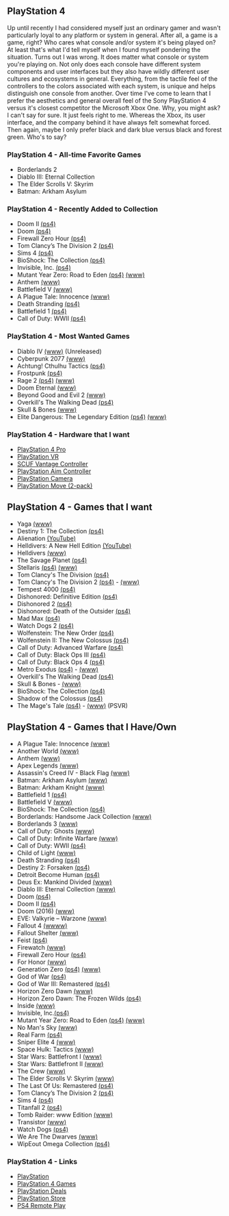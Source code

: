 ## PlayStation 4

Up until recently I had considered myself just an ordinary gamer and wasn't particularly loyal to any platform or system in general. 
After all, a game is a game, right? Who cares what console and/or system it's being played on? At least that's what I'd tell myself 
when I found myself pondering the situation. Turns out I was wrong. It does matter what console or system you're playing on. Not 
only does each console have different system components and user interfaces but they also have wildly different user cultures and 
ecosystems in general. Everything, from the tactile feel of the controllers to the colors associated with each  system, is unique 
and helps distinguish one console from another. Over time I've come to learn that I prefer the aesthetics and general overall feel 
of the Sony PlayStation 4 versus  it's closest competitor the Microsoft Xbox One. Why, you might ask? I can't say for sure. It just 
feels right to me. Whereas the Xbox, its user interface, and the company behind it have always felt somewhat forced. Then again, 
maybe I only prefer black and dark blue versus black and forest green. Who's to say?

### PlayStation 4 - All-time Favorite Games

- Borderlands 2
- Diablo III: Eternal Collection
- The Elder Scrolls V: Skyrim
- Batman: Arkham Asylum

### PlayStation 4 - Recently Added to Collection

- Doom II [(ps4)](https://www.playstation.com/en-us/games/doom-ii-classic-ps4/)
- Doom [(ps4)](https://www.playstation.com/en-us/games/doom-1993-ps4/)
- Firewall Zero Hour [(ps4)](https://www.playstation.com/en-us/games/firewall-zero-hour-ps4/)
- Tom Clancy’s The Division 2 [(ps4)](https://www.playstation.com/en-us/games/tom-clancys-the-division-2-ps4/)
- Sims 4 [(ps4)](https://www.playstation.com/en-us/games/the-sims-4-ps4/)
- BioShock: The Collection [(ps4)](https://www.playstation.com/en-us/games/bioshock-the-collection-ps4/)
- Invisible, Inc. [(ps4)](https://www.playstation.com/en-us/games/invisible-inc-console-edition-ps4/)
- Mutant Year Zero: Road to Eden [(ps4)](https://www.playstation.com/en-us/games/mutant-year-zero-road-to-eden-ps4/) [(www)](https://www.mutantyearzero.com)
- Anthem [(www)](https://www.ea.com/games/anthem)
- Battlefield V [(www)](https://www.ea.com/games/battlefield/battlefield-5)
- A Plague Tale: Innocence [(www)](http://aplaguetale.com/)
- Death Stranding [(ps4)](https://www.playstation.com/en-us/games/death-stranding-ps4/)
- Battlefield 1 [(ps4)](https://www.playstation.com/en-us/games/battlefield-1-ps4/)
- Call of Duty: WWII [(ps4)](https://www.playstation.com/en-us/games/call-of-duty-wwii-ps4/)

### PlayStation 4 - Most Wanted Games

- Diablo IV [(www)](https://diablo.blizzard.com/en-us/) (Unreleased)
- Cyberpunk 2077 [(www)](https://www.cyberpunk.net/en/)
- Achtung! Cthulhu Tactics [(ps4)](https://www.playstation.com/en-us/games/achtung-cthulhu-tactics-ps4/)
- Frostpunk [(ps4)](https://store.playstation.com/en-us/product/UP4361-CUSA15716_00-FROSTPUNKGAME000)
- Rage 2 [(ps4)](https://www.playstation.com/en-us/games/rage-2-ps4/) [(www)](https://bethesda.net/en/game/rage2)
- Doom Eternal [(www)](https://bethesda.net/en/game/doom)
- Beyond Good and Evil 2 [(www)](https://beyondgoodandevil.ubisoft.com/en-us/)
- Overkill's The Walking Dead [(ps4)](https://www.playstation.com/en-us/games/overkills-the-walking-dead-ps4/)
- Skull & Bones [(www)](https://skullandbones.ubisoft.com/game/en-us/home/index.aspx)
- Elite Dangerous: The Legendary Edition [(ps4)](https://www.playstation.com/en-us/games/elite-dangerous-ps4/) [(www)](https://www.elitedangerous.com/)

### PlayStation 4 - Hardware that I want

- [PlayStation 4 Pro](https://www.playstation.com/en-us/explore/ps4-pro)
- [PlayStation VR](https://www.playstation.com/en-us/explore/playstation-vr) 
- [SCUF Vantage Controller](https://www.playstation.com/en-us/explore/accessories/vantage/) 
- [PlayStation Aim Controller](https://www.playstation.com/en-us/explore/accessories/playstation-vr-aim-controller/)
- [PlayStation Camera](https://www.playstation.com/en-us/explore/accessories/vr-accessories/playstation-camera/)
- [PlayStation Move (2-pack)](https://www.playstation.com/en-us/explore/accessories/vr-accessories/playstation-move/)

## PlayStation 4 - Games that I want

- Yaga [(www)](https://yaga-game.com/)
- Destiny 1: The Collection [(ps4)](https://www.playstation.com/en-us/games/destiny-ps4/)
- Alienation [(YouTube)](https://youtu.be/AaJ1YoSHATE)
- Helldivers: A New Hell Edition [(YouTube)](https://youtu.be/qKrSiKSNwNg)
- Helldivers [(www)](http://arrowheadgamestudios.com/games/helldivers/)
- The Savage Planet [(ps4)](https://savageplanetgame.com/)
- Stellaris [(ps4)](https://www.playstation.com/en-us/games/stellaris-console-edition-ps4/) [(www)](https://www.paradoxplaza.com/stellaris)
- Tom Clancy's The Division [(ps4)](https://www.playstation.com/en-us/games/tom-clancys-the-division-ps4/)
- Tom Clancy's The Division 2 [(ps4)](https://www.playstation.com/en-us/games/tom-clancys-the-division-2-ps4/) - [(www)](https://tomclancy-thedivision.ubisoft.com/game/en-us/home)
- Tempest 4000 [(ps4)](https://www.playstation.com/en-us/games/tempest-4000-ps4/)
- Dishonored: Definitive Edition [(ps4)](https://www.playstation.com/en-us/games/dishonored-definitive-edition-ps4/)
- Dishonored 2 [(ps4)](https://www.playstation.com/en-us/games/dishonored-2-ps4/)
- Dishonored: Death of the Outsider [(ps4)](https://www.playstation.com/en-us/games/dishonored-death-of-the-outsider-ps4/)
- Mad Max [(ps4)](https://www.playstation.com/en-us/games/mad-max-ps4/)
- Watch Dogs 2 [(ps4)](https://www.playstation.com/en-us/games/watch-dogs-2-ps4/)
- Wolfenstein: The New Order [(ps4)](https://www.playstation.com/en-us/games/wolfenstein-the-new-order-ps4/)
- Wolfenstein II: The New Colossus [(ps4)](https://www.playstation.com/en-us/games/wolfenstein-ii-the-new-colossus-ps4/)
- Call of Duty: Advanced Warfare [(ps4)](https://www.playstation.com/en-us/games/call-of-duty-advanced-warfare-ps4/)
- Call of Duty: Black Ops III [(ps4)](https://www.playstation.com/en-us/games/call-of-duty-black-ops-iii-ps4/)
- Call of Duty: Black Ops 4 [(ps4)](https://www.playstation.com/en-us/games/call-of-duty-black-ops-4-ps4/)
- Metro Exodus [(ps4)](https://www.playstation.com/en-us/games/metro-exodus-ps4/) - [(www)](https://www.metrothegame.com/en-us/)
- Overkill's The Walking Dead [(ps4)](https://www.playstation.com/en-us/games/overkills-the-walking-dead-ps4/)
- Skull & Bones - [(www)](https://skullandbones.ubisoft.com/game/en-us/home/index.aspx)
- BioShock: The Collection [(ps4)](https://www.playstation.com/en-us/games/bioshock-the-collection-ps4/)
- Shadow of the Colossus [(ps4)](https://www.playstation.com/en-us/games/shadow-of-the-colossus-ps4/)
- The Mage's Tale [(ps4)](https://www.playstation.com/en-us/games/the-mages-tale-ps4/) - [(www)](https://www.inxile-entertainment.com/magestale) (PSVR)

## PlayStation 4 - Games that I Have/Own

- A Plague Tale: Innocence [(www)](http://aplaguetale.com/)
- Another World [(www)](https://www.anotherworld.fr/anotherworld_uk/)
- Anthem [(www)](https://www.ea.com/games/anthem)
- Apex Legends [(www)](https://www.ea.com/games/apex-legends)
- Assassin's Creed IV - Black Flag [(www)](https://www.ubisoft.com/en-us/game/assassins-creed-iv-black-flag/)
- Batman: Arkham Asylum [(www)](https://en.wikipedia.org/wiki/Batman:_Arkham_Asylum)
- Batman: Arkham Knight [(www)](https://www.batmanarkhamknight.com/)
- Battlefield 1 [(ps4)](https://www.playstation.com/en-us/games/battlefield-1-ps4/)
- Battlefield V [(www)](https://www.ea.com/games/battlefield/battlefield-5)
- BioShock: The Collection [(ps4)](https://www.playstation.com/en-us/games/bioshock-the-collection-ps4/)
- Borderlands: Handsome Jack Collection [(www)](https://www.gearboxsoftware.com/game/borderlands-the-handsome-collection/)
- Borderlands 3 [(www)](https://borderlands.com/en-US/)
- Call of Duty: Ghosts [(www)](https://www.callofduty.com/ghosts/)
- Call of Duty: Infinite Warfare [(www)](https://www.callofduty.com/infinitewarfare)
- Call of Duty: WWII [(ps4)](https://www.playstation.com/en-us/games/call-of-duty-wwii-ps4/)
- Child of Light [(www)](https://www.ubisoft.com/en-us/game/child-of-light/)
- Death Stranding [(ps4)](https://www.playstation.com/en-us/games/death-stranding-ps4/)
- Destiny 2: Forsaken [(ps4)](https://www.playstation.com/en-us/games/destiny-2-ps4/) 
- Detroit Become Human [(ps4)](https://www.playstation.com/en-us/games/detroit-become-human-ps4/)
- Deus Ex: Mankind Divided [(www)](https://deusex.square-enix-games.com/game/dx-md)
- Diablo III: Eternal Collection [(www)](https://us.diablo3.com/en/)
- Doom [(ps4)](https://www.playstation.com/en-us/games/doom-1993-ps4/)
- Doom II [(ps4)](https://www.playstation.com/en-us/games/doom-ii-classic-ps4/)
- Doom (2016) [(www)](https://bethesda.net/en/game/doom)
- EVE: Valkyrie – Warzone [(www)](https://www.evevalkyrie.com/)
- Fallout 4 [(wwww)](https://fallout.bethesda.net/en/games/fallout-4)
- Fallout Shelter [(www)](https://www.falloutshelter.com/)
- Feist [(ps4)](https://www.playstation.com/en-us/games/feist-ps4/)
- Firewatch [(www)](http://www.firewatchgame.com/)
- Firewall Zero Hour [(ps4)](https://www.playstation.com/en-us/games/firewall-zero-hour-ps4/)
- For Honor [(www)](https://forhonor.ubisoft.com/game/en-us/home/)
- Generation Zero [(ps4)](https://www.playstation.com/en-us/games/generation-zero-ps4/) [(www)](https://generationzero.com/en/)
- God of War [(ps4)](https://www.playstation.com/en-us/games/god-of-war-ps4/)
- God of War III: Remastered [(ps4)](https://www.playstation.com/en-us/games/god-of-war-iii-remastered-ps4/)
- Horizon Zero Dawn [(www)](http://HorizonZeroDawn.com)
- Horizon Zero Dawn: The Frozen Wilds [(ps4)](https://www.playstation.com/en-us/games/horizon-zero-dawn-ps4/the-frozen-wilds-dlc/)
- Inside [(www)](https://playdead.com/games/inside/)
- Invisible, Inc.[(ps4)](https://www.playstation.com/en-us/games/invisible-inc-console-edition-ps4/)
- Mutant Year Zero: Road to Eden [(ps4)](https://www.playstation.com/en-us/games/mutant-year-zero-road-to-eden-ps4/) [(www)](https://www.mutantyearzero.com)
- No Man's Sky [(www)](https://www.nomanssky.com/)
- Real Farm [(ps4)](https://www.playstation.com/en-us/games/real-farm-ps4/)
- Sniper Elite 4 [(www)](https://www.sniperelite4.com)
- Space Hulk: Tactics [(www)](http://spacehulk-tactics.com/)
- Star Wars: Battlefront I [(www)](https://www.ea.com/games/star-wars/star-wars-battlefront)
- Star Wars: Battlefront II [(www)](https://www.ea.com/games/starwars/battlefront/battlefront-2)
- The Crew [(www)](https://www.ubisoft.com/en-us/game/the-crew/)
- The Elder Scrolls V: Skyrim [(www)](https://elderscrolls.bethesda.net/en/skyrim)
- The Last Of Us: Remastered [(ps4)](https://www.playstation.com/en-us/games/the-last-of-us-remastered-ps4/)
- Tom Clancy’s The Division 2 [(ps4)](https://www.playstation.com/en-us/games/tom-clancys-the-division-2-ps4/)
- Sims 4 [(ps4)](https://www.playstation.com/en-us/games/the-sims-4-ps4/)
- Titanfall 2 [(ps4)](https://www.playstation.com/en-us/games/titanfall-2-ps4/)
- Tomb Raider: www Edition [(www)](https://crystald.com/projects/tomb-raider-definitive-edition)
- Transistor [(www)](https://www.supergiantgames.com/games/transistor/)
- Watch Dogs [(ps4)](https://www.playstation.com/en-us/games/watch-dogs-ps4/)
- We Are The Dwarves [(www)](http://wearethedwarves.com/press/#description)
- WipEout Omega Collection [(ps4)](https://www.playstation.com/en-us/games/wipeout-omega-collection-ps4/)

### PlayStation 4 - Links

- [PlayStation](https://www.playstation.com/en-us/)
- [PlayStation 4 Games](https://www.playstation.com/en-us/explore/games/ps4-games/?console=ps4)
- [PlayStation Deals](https://store.playstation.com/en-us/grid/STORE-MSF77008-WEEKLYDEALS/1)
- [PlayStation Store](https://www.playstation.com/en-us/network/store/)
- [PS4 Remote Play](https://remoteplay.dl.playstation.net/remoteplay)
